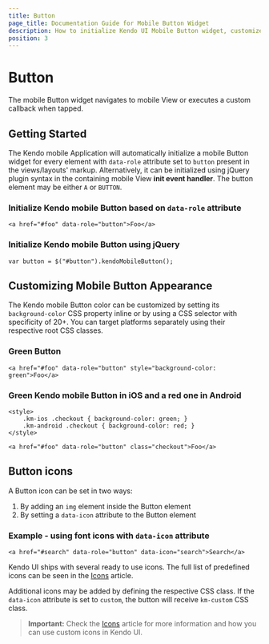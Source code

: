 ```yaml
---
title: Button
page_title: Documentation Guide for Mobile Button Widget
description: How to initialize Kendo UI Mobile Button widget, customize its appearance and set a button icon.
position: 3
---
```


# Button

The mobile Button widget navigates to mobile View or executes a custom callback when tapped.

## Getting Started

The Kendo mobile Application will automatically initialize a mobile Button widget for every element with `data-role` attribute set to `button` present in the views/layouts' markup.
Alternatively, it can be initialized using jQuery plugin syntax in the containing mobile View **init event handler**.
The button element may be either `A` or `BUTTON`.

### Initialize Kendo mobile Button based on `data-role` attribute

    <a href="#foo" data-role="button">Foo</a>

### Initialize Kendo mobile Button using jQuery

    var button = $("#button").kendoMobileButton();

## Customizing Mobile Button Appearance

The Kendo mobile Button color can be customized by setting its `background-color` CSS property inline or by using a CSS selector with specificity of 20+.
You can target platforms separately using their respective root CSS classes.

### Green Button

    <a href="#foo" data-role="button" style="background-color: green">Foo</a>

### Green Kendo mobile Button in iOS and a red one in Android

    <style>
        .km-ios .checkout { background-color: green; }
        .km-android .checkout { background-color: red; }
    </style>

    <a href="#foo" data-role="button" class="checkout">Foo</a>

## Button icons

A Button icon can be set in two ways:

1. By adding an `img` element inside the Button element
2. By setting a `data-icon` attribute to the Button element
   
### Example - using font icons with `data-icon` attribute

    <a href="#search" data-role="button" data-icon="search">Search</a>

Kendo UI ships with several ready to use icons. The full list of predefined icons can be seen in the [Icons](./icons) article. 


Additional icons may be added by defining the respective CSS class.
If the `data-icon` attribute is set to `custom`, the button will receive `km-custom` CSS class.

> **Important:** Check the [Icons](./icons) article for more information and how you can use custom icons in Kendo UI.
